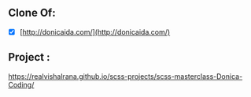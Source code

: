 ## Clone Of:

- [x] [http://donicaida.com/](http://donicaida.com/)

## Project :

https://realvishalrana.github.io/scss-projects/scss-masterclass-Donica-Coding/